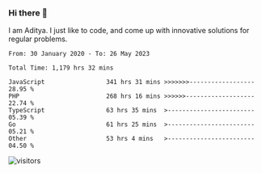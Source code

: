 ### Hi there 👋

I am Aditya. I just like to code, and come up with innovative solutions for regular problems.

<!--START_SECTION:waka-->

```text
From: 30 January 2020 - To: 26 May 2023

Total Time: 1,179 hrs 32 mins

JavaScript                 341 hrs 31 mins >>>>>>>------------------   28.95 %
PHP                        268 hrs 16 mins >>>>>>-------------------   22.74 %
TypeScript                 63 hrs 35 mins  >------------------------   05.39 %
Go                         61 hrs 25 mins  >------------------------   05.21 %
Other                      53 hrs 4 mins   >------------------------   04.50 %
```

<!--END_SECTION:waka-->

![visitors](https://visitor-badge.glitch.me/badge?page_id=BrainBuzzer.visitor-badge&left_color=green&right_color=red)
